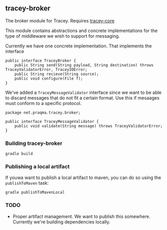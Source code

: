 ## tracey-broker

The broker module for Tracey. Requires [tracey-core](https://github.com/Praqma/tracey-core)

This module contains abstractions and concrete implementations for the type of middleware we wish to support for messaging.

Currently we have one concrete implementation. That implements the interface

```
public interface TraceyBroker {
    public String send(String payload, String destination) throws TraceyValidatorError, TraceyIOError;
    public String recieve(String source);
    public void configure(File f);
}
```

We've added a `TraceyMessageValidator` interface since we want to be able to discard messages that do not fit a certain format. Use this if mesaages must conform to a specific protocol.

```
package net.praqma.tracey.broker;

public interface TraceyMessageValidator {
    public void validate(String message) throws TraceyValidatorError;
}
``` 

### Building tracey-broker

`gradle build` 

### Publishing a local artifact

If youwa want to publish a local artifact to maven, you can do so using the `publishToMaven` task: 

`gradle publishToMavenLocal`

### TODO

- Proper artifact management. We want to publish this somewhere. Currently we're building dependencies locally.





 
